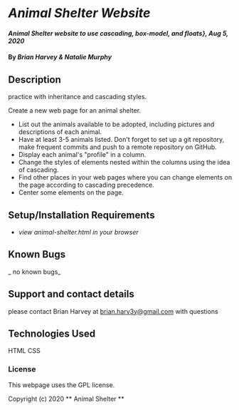 # _Animal Shelter Website_

#### _Animal Shelter website to use cascading, box-model, and floats}, Aug 5, 2020_

#### By _**Brian Harvey & Natalie Murphy**_

## Description

practice with inheritance and cascading styles.

Create a new web page for an animal shelter. 
* List out the animals available to be adopted, including pictures and descriptions of each animal. 
* Have at least 3-5 animals listed. Don't forget to set up a git repository, make frequent commits and push to a remote repository on GitHub.
* Display each animal's "profile" in a column.
* Change the styles of elements nested within the columns using the idea of cascading.
* Find other places in your web pages where you can change elements on the page according to cascading precedence.
* Center some elements on the page.

## Setup/Installation Requirements

* _view animal-shelter.html in your browser_


## Known Bugs

_ no known bugs_

## Support and contact details

please contact Brian Harvey at brian.harv3y@gmail.com with questions

## Technologies Used

HTML
CSS

### License
This webpage uses the GPL license.


Copyright (c) 2020 ** Animal Shelter **